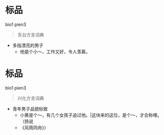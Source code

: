 # 标品
bio1 pien3
> 东台方言词典
- 多指漂亮的男子
  - 他是个小～，工作又好，令人羡慕。

# 标品
bio1 pien3
> 兴化方言词典
- 青年男子品貌标致
  - 小黄是个～，有几个女孩子追过他。|这块来的这位，是个～，才合称哩。（扬说
  - 《风雨同舟》）
